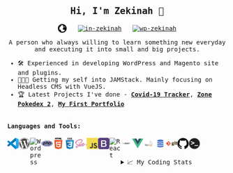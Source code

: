 <samp>
<h2 align="center">Hi, I'm Zekinah 👋</h2>
<p align="center">
<a href="https://www.zekinahlecaros.com/" target="blank"><img align="center" src=https://raw.githubusercontent.com/iconic/open-iconic/master/svg/globe.svg alt="zekinalecaros.com" height="20" width="20" /></a>
&emsp;
<a href="https://ph.linkedin.com/in/zekinah" target="blank"><img align="center" src=https://cdn.jsdelivr.net/npm/simple-icons@3.0.1/icons/linkedin.svg alt="in-zekinah" height="20" width="20" /></a>
  &emsp;
<a href="https://profiles.wordpress.org/zekinah/" target="blank"><img align="center" src=https://cdn.jsdelivr.net/npm/simple-icons@3.0.1/icons/wordpress.svg alt="wp-zekinah" height="20" width="20" /></a>
</p>
<p align="center">
A person who always willing to learn something new everyday and executing it into small and big projects.
</p>

- 🛠 Experienced in developing WordPress and Magento site and plugins.
- 👩🏻‍💻 Getting my self into JAMStack. Mainly focusing on Headless CMS with VueJS.
- 🏆 Latest Projects I've done - **[Covid-19 Tracker](https://github.com/zekinah/pandemiccovid-19)**, **[Zone Pokedex 2](https://github.com/zekinah/zone-pokedex2)**, **[My First Portfolio](https://github.com/zekinah/iamzekinah)** 
<br><br>

#### Languages and Tools:

<img align="left" alt="Visual Studio Code" width="26px" src="https://raw.githubusercontent.com/github/explore/80688e429a7d4ef2fca1e82350fe8e3517d3494d/topics/visual-studio-code/visual-studio-code.png" />
<img align="left" alt="Wordpress" width="26px" src="https://raw.githubusercontent.com/github/explore/80688e429a7d4ef2fca1e82350fe8e3517d3494d/topics/wordpress/wordpress.png" />
<img align="left" alt="Wordpress" width="26px" src="https://avatars.githubusercontent.com/u/168457?s=26" />
<img align="left" alt="PHP" width="26px" src="https://raw.githubusercontent.com/github/explore/80688e429a7d4ef2fca1e82350fe8e3517d3494d/topics/php/php.png" />
<img align="left" alt="HTML5" width="26px" src="https://raw.githubusercontent.com/github/explore/80688e429a7d4ef2fca1e82350fe8e3517d3494d/topics/html/html.png" />
<img align="left" alt="CSS3" width="26px" src="https://raw.githubusercontent.com/github/explore/80688e429a7d4ef2fca1e82350fe8e3517d3494d/topics/css/css.png" />
<img align="left" alt="Sass" width="26px" src="https://raw.githubusercontent.com/github/explore/80688e429a7d4ef2fca1e82350fe8e3517d3494d/topics/sass/sass.png" />
<img align="left" alt="JavaScript" width="26px" src="https://raw.githubusercontent.com/github/explore/80688e429a7d4ef2fca1e82350fe8e3517d3494d/topics/javascript/javascript.png" />
<img align="left" alt="React" width="26px" src="https://raw.githubusercontent.com/github/explore/80688e429a7d4ef2fca1e82350fe8e3517d3494d/topics/bootstrap/bootstrap.png" />
<img align="left" alt="React" width="26px" src="https://avatars.githubusercontent.com/u/22138497?s=26" />
<img align="left" alt="JavaScript" width="26px" src="https://raw.githubusercontent.com/github/explore/80688e429a7d4ef2fca1e82350fe8e3517d3494d/topics/jquery/jquery.png" />
<img align="left" alt="React" width="26px" src="https://raw.githubusercontent.com/github/explore/80688e429a7d4ef2fca1e82350fe8e3517d3494d/topics/vue/vue.png" />
<img align="left" alt="MySQL" width="26px" src="https://raw.githubusercontent.com/github/explore/80688e429a7d4ef2fca1e82350fe8e3517d3494d/topics/mysql/mysql.png" />
<img align="left" alt="SQL" width="26px" src="https://raw.githubusercontent.com/github/explore/80688e429a7d4ef2fca1e82350fe8e3517d3494d/topics/sql/sql.png" />
<img align="left" alt="Git" width="26px" src="https://raw.githubusercontent.com/github/explore/80688e429a7d4ef2fca1e82350fe8e3517d3494d/topics/git/git.png" />
<img align="left" alt="GitHub" width="26px" src="https://raw.githubusercontent.com/github/explore/78df643247d429f6cc873026c0622819ad797942/topics/github/github.png" />
<img align="left" alt="Terminal" width="26px" src="https://raw.githubusercontent.com/github/explore/80688e429a7d4ef2fca1e82350fe8e3517d3494d/topics/terminal/terminal.png" />


<br><br>

<details>
    <summary>📈 My Coding Stats</summary>

<!--START_SECTION:waka-->
![Code Time](http://img.shields.io/badge/Code%20Time-1%2C658%20hrs%2045%20mins-blue)

**🐱 My GitHub Data** 

> 🏆 60 Contributions in the Year 2022
 > 
> 📦 151.3 kB Used in GitHub's Storage 
 > 
> 🚫 Not Opted to Hire
 > 
> 📜 30 Public Repositories 
 > 
> 🔑 32 Private Repositories  
 > 
**I'm a Night 🦉** 

```text
🌞 Morning    35 commits     ██░░░░░░░░░░░░░░░░░░░░░░░   7.58% 
🌆 Daytime    81 commits     ████░░░░░░░░░░░░░░░░░░░░░   17.53% 
🌃 Evening    204 commits    ███████████░░░░░░░░░░░░░░   44.16% 
🌙 Night      142 commits    ███████░░░░░░░░░░░░░░░░░░   30.74%

```
📅 **I'm Most Productive on Sunday** 

```text
Monday       53 commits     ██░░░░░░░░░░░░░░░░░░░░░░░   11.47% 
Tuesday      35 commits     ██░░░░░░░░░░░░░░░░░░░░░░░   7.58% 
Wednesday    49 commits     ██░░░░░░░░░░░░░░░░░░░░░░░   10.61% 
Thursday     63 commits     ███░░░░░░░░░░░░░░░░░░░░░░   13.64% 
Friday       64 commits     ███░░░░░░░░░░░░░░░░░░░░░░   13.85% 
Saturday     95 commits     █████░░░░░░░░░░░░░░░░░░░░   20.56% 
Sunday       103 commits    █████░░░░░░░░░░░░░░░░░░░░   22.29%

```


📊 **This Week I Spent My Time On** 

```text
💬 Programming Languages: 
PHP                      22 hrs 36 mins      ███████████████░░░░░░░░░░   59.95% 
JavaScript               13 hrs 4 mins       ████████░░░░░░░░░░░░░░░░░   34.65% 
CSS                      1 hr 56 mins        █░░░░░░░░░░░░░░░░░░░░░░░░   5.15% 
Markdown                 4 mins              ░░░░░░░░░░░░░░░░░░░░░░░░░   0.18% 
JSON                     0 secs              ░░░░░░░░░░░░░░░░░░░░░░░░░   0.04%

```

**I Mostly Code in PHP** 

```text
PHP                      35 repos            ███████████████░░░░░░░░░░   62.5% 
CSS                      7 repos             ███░░░░░░░░░░░░░░░░░░░░░░   12.5% 
JavaScript               5 repos             ██░░░░░░░░░░░░░░░░░░░░░░░   8.93% 
HTML                     5 repos             ██░░░░░░░░░░░░░░░░░░░░░░░   8.93% 
Vue                      4 repos             █░░░░░░░░░░░░░░░░░░░░░░░░   7.14%

```



 Last Updated on 22/05/2022 04:18:47 UTC
<!--END_SECTION:waka-->
</details>
</samp>
